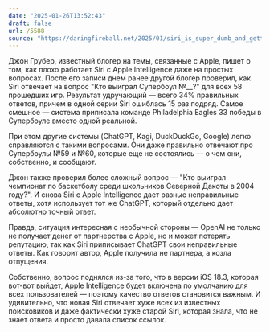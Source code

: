 ```yaml
---
date: "2025-01-26T13:52:43"
draft: false
url: /5588
source: "https://daringfireball.net/2025/01/siri_is_super_dumb_and_getting_dumber"
---
```


Джон Грубер, известный блогер на темы, связанные с Apple, пишет о том, как плохо работает Siri с Apple Intelligence даже на простых вопросах. После его записи днем ранее другой блогер проверил, как Siri отвечает на вопрос "Кто выиграл Супербоул №__?" для всех 58 прошедших игр. Результат удручающий — всего 34% правильных ответов, причем в одной серии Siri ошиблась 15 раз подряд. Самое смешное — система приписала команде Philadelphia Eagles 33 победы в Супербоуле вместо одной реальной.

При этом другие системы (ChatGPT, Kagi, DuckDuckGo, Google) легко справляются с такими вопросами. Они даже правильно отвечают про Супербоулы №59 и №60, которые еще не состоялись — о чем они, собственно, и сообщают.

Джон также проверил более сложный вопрос — "Кто выиграл чемпионат по баскетболу среди школьников Северной Дакоты в 2004 году?". И снова Siri с Apple Intelligence дает разные неправильные ответы, хотя использует тот же ChatGPT, который отдельно дает абсолютно точный ответ.

Правда, ситуация интересная с необычной стороны — OpenAI не только не получает денег от партнерства с Apple, но и может потерять репутацию, так как Siri приписывает ChatGPT свои неправильные ответы. Как говорит автор, Apple получила не партнера, а козла отпущения.

Собственно, вопрос поднялся из-за того, что в версии iOS 18.3, которая вот-вот выйдет, Apple Intelligence будет включена по умолчанию для всех пользователей — поэтому качество ответов становится важным. И удивительно, что новая Siri отвечает хуже всех из известных поисковиков и даже фактически хуже старой Siri, которая знала, что не знает ответа и просто давала список ссылок.